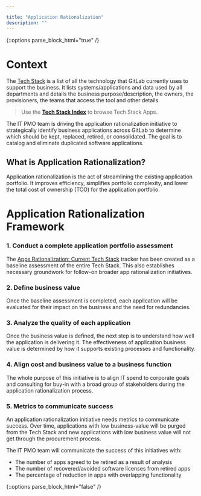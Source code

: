 ```yaml
---

title: "Application Rationalization"
description: ""
---
```


{::options parse_block_html="true" /}

<link rel="stylesheet" type="text/css" href="/stylesheets/biztech.css" />







# Context

The [Tech Stack](https://about.gitlab.com/handbook/business-technology/tech-stack-applications/) is a list of all the technology that GitLab currently uses to support the business. It lists systems/applications and data used by all departments and details the business purpose/description, the owners, the provisioners, the teams that access the tool and other details.

> Use the **[Tech Stack Index](/handbook/business-technology/tech-stack/)** to browse Tech Stack Apps.

The IT PMO team is driving the application rationalization initiative to strategically identify business applications across GitLab to determine which should be kept, replaced, retired, or consolidated. The goal is to catalog and eliminate duplicated software applications.

## What is Application Rationalization?

Application rationalization is the act of streamlining the existing application portfolio. It improves efficiency, simplifies portfolio complexity, and lower the total cost of ownership (TCO) for the application portfolio.

# Application Rationalization Framework

### 1. Conduct a complete application portfolio assessment

The [Apps Rationalization: Current Tech Stack](https://docs.google.com/spreadsheets/d/1VO5Ivsyh3_MbPfwxwQC65jccmGXAlMkE_BLxwJGmihk/edit#gid=467329161) tracker has been created as a baseline assessment of the entire Tech Stack. This also establishes necessary groundwork for follow-on broader app rationalization initiatives.

### 2. Define business value

Once the baseline assessment is completed, each application will be evaluated for their impact on the business and the need for redundancies.

### 3. Analyze the quality of each application

Once the business value is defined, the next step is to understand how well the application is delivering it. The effectiveness of application business value is determined by how it supports existing processes and functionality.

### 4. Align cost and business value to a business function

The whole purpose of this initiative is to align IT spend to corporate goals and consulting for buy-in with a broad group of stakeholders during the application rationalization process.

### 5. Metrics to communicate success

An application rationalization initiative needs metrics to communicate success. Over time, applications with low business-value will be purged from the Tech Stack and new applications with low business value will not get through the procurement process.

The IT PMO team will communicate the success of this initiatives with:
- The number of apps agreed to be retired as a result of analysis
- The number of recovered/avoided software licenses from retired apps
- The percentage of reduction in apps with overlapping functionality


{::options parse_block_html="false" /}
